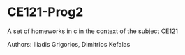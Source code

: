 # CE121-Prog2
A set of homeworks in c in the context of the subject CE121

Authors: Iliadis Grigorios, Dimitrios Kefalas
